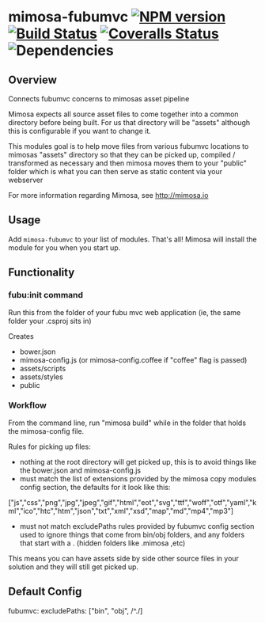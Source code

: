 mimosa-fubumvc [![NPM version][npm-image]][npm-url] [![Build Status][travis-image]][travis-url] [![Coveralls Status][coveralls-image]][coveralls-url] ![Dependencies][dependencies-image]
===========
## Overview

Connects fubumvc concerns to mimosas asset pipeline

Mimosa expects all source asset files to come together into a common directory
before being built.  For us that directory will be "assets" although this is
configurable if you want to change it.

This modules goal is to help move files from various fubumvc locations to
mimosas "assets" directory so that they can be picked up, compiled /
transformed as necessary and then mimosa moves them to your "public" folder
which is what you can then serve as static content via your webserver

For more information regarding Mimosa, see http://mimosa.io

## Usage

Add `mimosa-fubumvc` to your list of modules.  That's all!  Mimosa will install the module for you when you start up.

## Functionality

### fubu:init command

Run this from the folder of your fubu mvc web application (ie, the same folder your .csproj sits in)

Creates

  * bower.json
  * mimosa-config.js (or mimosa-config.coffee if "coffee" flag is passed)
  * assets/scripts
  * assets/styles
  * public

### Workflow

  From the command line, run "mimosa build" while in the folder that holds the
mimosa-config file.

Rules for picking up files:

  * nothing at the root directory will get picked up, this is to avoid things
  like the bower.json and mimosa-config.js
  * must match the list of extensions provided by the mimosa copy modules config section, the defaults for it look like this:

  ["js","css","png","jpg","jpeg","gif","html","eot","svg","ttf","woff","otf","yaml","kml","ico","htc","htm","json","txt","xml","xsd","map","md","mp4","mp3"]

  * must not match excludePaths rules provided by fubumvc config section
    used to ignore things that come from bin/obj folders, and any folders that start with a . (hidden folders like .mimosa ,etc)

This means you can have assets side by side other source files in your solution
and they will still get picked up.

## Default Config

  fubumvc:
    excludePaths: ["bin", "obj", /^\./]

[npm-url]: https://npmjs.org/package/mimosa-fubumvc
[npm-image]: http://img.shields.io/npm/v/mimosa-fubumvc.svg

[travis-url]: https://travis-ci.org/DarthFubuMVC/mimosa-fubumvc
[travis-image]: https://travis-ci.org/DarthFubuMVC/mimosa-fubumvc.svg?branch=master

[coveralls-url]: https://coveralls.io/r/DarthFubuMVC/mimosa-fubumvc
[coveralls-image]: https://img.shields.io/coveralls/DarthFubuMVC/mimosa-fubumvc.svg?branch=master

[dependencies-image]: https://david-dm.org/DarthFubuMVC/mimosa-fubumvc.png
